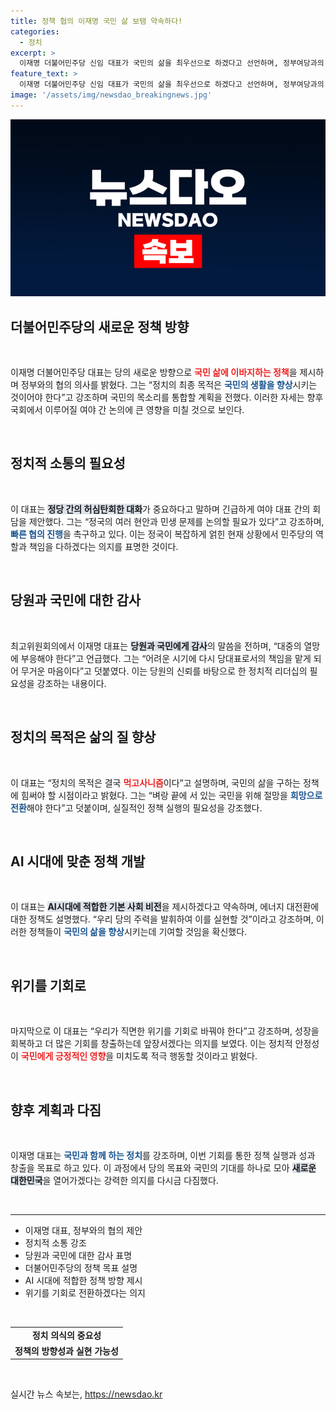 ```yaml
---
title: 정책 협의 이재명 국민 삶 보탬 약속하다!
categories:
  - 정치
excerpt: >
  이재명 더불어민주당 신임 대표가 국민의 삶을 최우선으로 하겠다고 선언하며, 정부여당과의 협의를 통해 새로운 대한민국을 열기 위한 의지를 밝혔다. 민생 문제 해결을 위한 조속한 대화와 실천을 다짐한 그의 리더십이 주목받고 있다.
feature_text: >
  이재명 더불어민주당 신임 대표가 국민의 삶을 최우선으로 하겠다고 선언하며, 정부여당과의 협의를 통해 새로운 대한민국을 열기 위한 의지를 밝혔다. 민생 문제 해결을 위한 조속한 대화와 실천을 다짐한 그의 리더십이 주목받고 있다.
image: '/assets/img/newsdao_breakingnews.jpg'
---
```


<p><img src="/assets/img/newsdao_breakingnews.jpg" alt="koreaapp 속보" /></p>

<h2 data-ke-size="size26">더불어민주당의 새로운 정책 방향</h2>

<p data-ke-size="size16">&nbsp;</p>

<p data-ke-size="size16">이재명 더불어민주당 대표는 당의 새로운 방향으로 <b><span style="color: #ee2323;">국민 삶에 이바지하는 정책</span></b>을 제시하며 정부와의 협의 의사를 밝혔다. 그는 “정치의 최종 목적은 <b><span style="color: #1a5490;">국민의 생활을 향상</span></b>시키는 것이어야 한다”고 강조하며 국민의 목소리를 통합할 계획을 전했다. 이러한 자세는 향후 국회에서 이루어질 여야 간 논의에 큰 영향을 미칠 것으로 보인다.</p>

<p data-ke-size="size16">&nbsp;</p>

<h2 data-ke-size="size26">정치적 소통의 필요성</h2>

<p data-ke-size="size16">&nbsp;</p>

<p data-ke-size="size16">이 대표는 <b><span style="background-color: #21538527;">정당 간의 허심탄회한 대화</span></b>가 중요하다고 말하며 긴급하게 여야 대표 간의 회담을 제안했다. 그는 “정국의 여러 현안과 민생 문제를 논의할 필요가 있다”고 강조하며, <b><span style="color: #1a5490;">빠른 협의 진행</span></b>을 촉구하고 있다. 이는 정국이 복잡하게 얽힌 현재 상황에서 민주당의 역할과 책임을 다하겠다는 의지를 표명한 것이다.</p>

<p data-ke-size="size16">&nbsp;</p>

<h2 data-ke-size="size26">당원과 국민에 대한 감사</h2>

<p data-ke-size="size16">&nbsp;</p>

<p data-ke-size="size16">최고위원회의에서 이재명 대표는 <b><span style="background-color: #21538527;">당원과 국민에게 감사</span></b>의 말씀을 전하며, “대중의 열망에 부응해야 한다”고 언급했다. 그는 “어려운 시기에 다시 당대표로서의 책임을 맡게 되어 무거운 마음이다”고 덧붙였다. 이는 당원의 신뢰를 바탕으로 한 정치적 리더십의 필요성을 강조하는 내용이다.</p>

<p data-ke-size="size16">&nbsp;</p>

<h2 data-ke-size="size26">정치의 목적은 삶의 질 향상</h2>

<p data-ke-size="size16">&nbsp;</p>

<p data-ke-size="size16">이 대표는 “정치의 목적은 결국 <b><span style="color: #ee2323;">먹고사니즘</span></b>이다”고 설명하며, 국민의 삶을 구하는 정책에 힘써야 할 시점이라고 밝혔다. 그는 “벼랑 끝에 서 있는 국민을 위해 절망을 <b><span style="color: #1a5490;">희망으로 전환</span></b>해야 한다”고 덧붙이며, 실질적인 정책 실행의 필요성을 강조했다.</p>

<p data-ke-size="size16">&nbsp;</p>

<h2 data-ke-size="size26">AI 시대에 맞춘 정책 개발</h2>

<p data-ke-size="size16">&nbsp;</p>

<p data-ke-size="size16">이 대표는 <b><span style="background-color: #21538527;">AI시대에 적합한 기본 사회 비전</span></b>을 제시하겠다고 약속하며, 에너지 대전환에 대한 정책도 설명했다. “우리 당의 주력을 발휘하여 이를 실현할 것”이라고 강조하며, 이러한 정책들이 <b><span style="color: #1a5490;">국민의 삶을 향상</span></b>시키는데 기여할 것임을 확신했다.</p>

<p data-ke-size="size16">&nbsp;</p>

<h2 data-ke-size="size26">위기를 기회로</h2>

<p data-ke-size="size16">&nbsp;</p>

<p data-ke-size="size16">마지막으로 이 대표는 “우리가 직면한 위기를 기회로 바꿔야 한다”고 강조하며, 성장을 회복하고 더 많은 기회를 창출하는데 앞장서겠다는 의지를 보였다. 이는 정치적 안정성이 <b><span style="color: #ee2323;">국민에게 긍정적인 영향</span></b>을 미치도록 적극 행동할 것이라고 밝혔다.</p>

<p data-ke-size="size16">&nbsp;</p>

<h2 data-ke-size="size26">향후 계획과 다짐</h2>

<p data-ke-size="size16">&nbsp;</p>

<p data-ke-size="size16">이재명 대표는 <b><span style="color: #1a5490;">국민과 함께 하는 정치</span></b>를 강조하며, 이번 기회를 통한 정책 실행과 성과 창출을 목표로 하고 있다. 이 과정에서 당의 목표와 국민의 기대를 하나로 모아 <b><span style="background-color: #21538527;">새로운 대한민국</span></b>을 열어가겠다는 강력한 의지를 다시금 다짐했다.</p>

<p data-ke-size="size16">&nbsp;</p>

<hr />

<ul>
    <li>이재명 대표, 정부와의 협의 제안</li>
    <li>정치적 소통 강조</li>
    <li>당원과 국민에 대한 감사 표명</li>
    <li>더불어민주당의 정책 목표 설명</li>
    <li>AI 시대에 적합한 정책 방향 제시</li>
    <li>위기를 기회로 전환하겠다는 의지</li>
</ul>

<p data-ke-size="size16">&nbsp;</p>

<table style="width: 100%;">
    <tr>
        <td style="text-align: center; height: 17px;"><b>정치 의식의 중요성</b></td>
    </tr>
    <tr>
        <td style="text-align: center; height: 17px;"><b>정책의 방향성과 실현 가능성</b></td>
    </tr>
</table>

<p data-ke-size="size16">&nbsp;</p>
실시간 뉴스 속보는, <a href="https://newsdao.kr" rel="dofollow">https://newsdao.kr</a>


